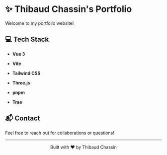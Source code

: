 # ✨ Thibaud Chassin's Portfolio

Welcome to my portfolio website! 

## 💻 Tech Stack

- **Vue 3** 
- **Vite**
- **Tailwind CSS** 
- **Three.js** 

- **pnpm**
- **Trae**

## 📬 Contact

Feel free to reach out for collaborations or questions!

---

<p align="center">Built with ❤️ by Thibaud Chassin</p>
